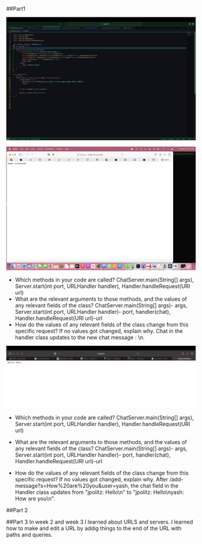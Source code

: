 ##Part1

![Image](code.jpg)







![Image](yash.jpg)




- Which methods in your code are called? 
ChatServer.main(String[] args), Server.start(int port, URLHandler handler), Handler.handleRequest(URI url)
- What are the relevant arguments to those methods, and the values of any relevant fields of the class?
ChatServer.main(String[] args)- args, Server.start(int port, URLHandler handler)- port, handler(chat), Handler.handleRequest(URI url)-url
- How do the values of any relevant fields of the class change from this specific request? If no values got changed, explain why.
Chat in the handler class updates to the new chat message <username>: <message>\n.



![Image](jpolitz.jpg)



- Which methods in your code are called? 
ChatServer.main(String[] args), Server.start(int port, URLHandler handler), Handler.handleRequest(URI url)

- What are the relevant arguments to those methods, and the values of any relevant fields of the class?
ChatServer.main(String[] args)- args, Server.start(int port, URLHandler handler)- port, handler(chat), Handler.handleRequest(URI url)-url

- How do the values of any relevant fields of the class change from this specific request? If no values got changed, explain why.
After   /add-message?s=How%20are%20you&user=yash, the chat field in the Handler class updates from "jpolitz: Hello\n" to "jpolitz: Hello\nyash: How are you\n".



##Part 2 


##Part 3
In week 2 and week 3 I learned about URLS and servers. I learned how to make and edit a URL by addig things to the end of the URL with paths and queries. 
